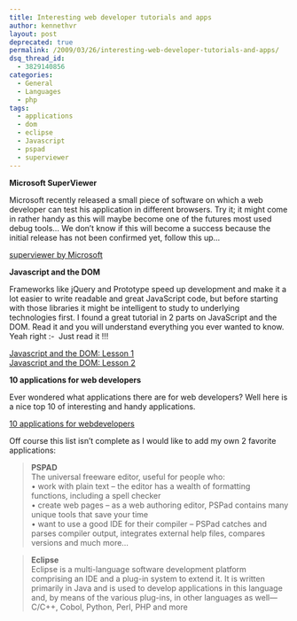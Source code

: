 ```yaml
---
title: Interesting web developer tutorials and apps
author: kennethvr
layout: post
deprecated: true
permalink: /2009/03/26/interesting-web-developer-tutorials-and-apps/
dsq_thread_id:
  - 3829140856
categories:
  - General
  - Languages
  - php
tags:
  - applications
  - dom
  - eclipse
  - Javascript
  - pspad
  - superviewer
---
```

**Microsoft SuperViewer**

Microsoft recently released a small piece of software on which a web developer can test his application in different browsers. Try it; it might come in rather handy as this will maybe become one of the futures most used debug tools… We don&#8217;t know if this will become a success because the initial release has not been confirmed yet, follow this up&#8230;

<a href="http://www.webdesignerdepot.com/2009/03/microsoft-announces-superpreview-for-ie-browser-testing/#more-6784" target="_blank">superviewer by Microsoft</a>

**Javascript and the DOM**

Frameworks like jQuery and Prototype speed up development and make it a lot easier to write readable and great JavaScript code, but before starting with those libraries it might be intelligent to study to underlying technologies first. I found a great tutorial in 2 parts on JavaScript and the DOM. Read it and you will understand everything you ever wanted to know. Yeah right <img src="http://www.devexp.eu/wp-includes/images/smilies/simple-smile.png" alt=":-)" class="wp-smiley" style="height: 1em; max-height: 1em;" /> Just read it !!!

<a href="http://net.tutsplus.com/tutorials/javascript-ajax/javascript-and-the-dom-series-lesson-1/" target="_blank">Javascript and the DOM: Lesson 1</a>  
<a href="http://net.tutsplus.com/tutorials/javascript-ajax/javascript-and-the-dom-lesson-2/" target="_blank">Javascript and the DOM: Lesson 2</a>

**10 applications for web developers**

Ever wondered what applications there are for web developers? Well here is a nice top 10 of interesting and handy applications.

<a href="http://net.tutsplus.com/articles/web-roundups/10-apps-for-developers-on-a-shoestring/" target="_blank">10 applications for webdevelopers</a>

Off course this list isn’t complete as I would like to add my own 2 favorite applications:

> **PSPAD**  
> The universal freeware editor, useful for people who:  
> • work with plain text &#8211; the editor has a wealth of formatting functions, including a spell checker  
> • create web pages &#8211; as a web authoring editor, PSPad contains many unique tools that save your time  
> • want to use a good IDE for their compiler &#8211; PSPad catches and parses compiler output, integrates external help files, compares versions and much more&#8230;

> **Eclipse**  
> Eclipse is a multi-language software development platform comprising an IDE and a plug-in system to extend it. It is written primarily in Java and is used to develop applications in this language and, by means of the various plug-ins, in other languages as well—C/C++, Cobol, Python, Perl, PHP and more